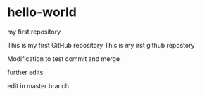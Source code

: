 # hello-world
my first  repository 

This is my first GitHub repository 
This is my irst github repostory 

Modification to test commit and merge 

further edits 

edit in master branch
